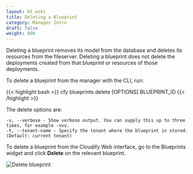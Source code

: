 ```yaml
---
layout: bt_wiki
title: Deleting a Blueprint
category: Manager Intro
draft: false
weight: 800
---
```


Deleting a blueprint removes its model from the database and deletes its resources from the fileserver. Deleting a blueprint does not delete the deployments created from that blueprint or resources of those deployments.

To delete a blueprint from the manager with the CLI, run:

{{< highlight bash >}}
cfy blueprints delete [OPTIONS] BLUEPRINT_ID
{{< /highlight >}}

The delete options are:

    -v, --verbose - Show verbose output. You can supply this up to three times, for example -vvv.
    -t, --tenant-name - Specify the tenant where the blueprint in stored. (Default: current tenant)

To delete a blueprint from the Cloudify Web interface, go to the Blueprints widget and click **Delete** on the relevant blueprint.

![Delete blueprint]( /images/manager/delete_blueprint.png )
